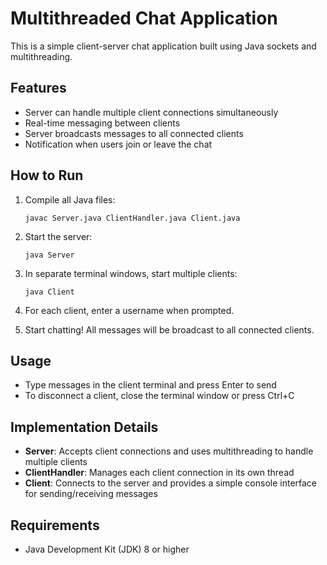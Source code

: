 # Multithreaded Chat Application

This is a simple client-server chat application built using Java sockets and multithreading.

## Features

- Server can handle multiple client connections simultaneously
- Real-time messaging between clients
- Server broadcasts messages to all connected clients
- Notification when users join or leave the chat

## How to Run

1. Compile all Java files:
   ```
   javac Server.java ClientHandler.java Client.java
   ```

2. Start the server:
   ```
   java Server
   ```

3. In separate terminal windows, start multiple clients:
   ```
   java Client
   ```

4. For each client, enter a username when prompted.

5. Start chatting! All messages will be broadcast to all connected clients.

## Usage

- Type messages in the client terminal and press Enter to send
- To disconnect a client, close the terminal window or press Ctrl+C

## Implementation Details

- **Server**: Accepts client connections and uses multithreading to handle multiple clients
- **ClientHandler**: Manages each client connection in its own thread
- **Client**: Connects to the server and provides a simple console interface for sending/receiving messages

## Requirements

- Java Development Kit (JDK) 8 or higher 